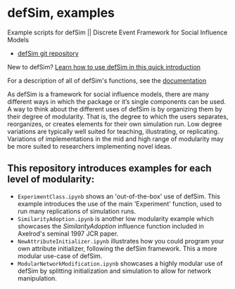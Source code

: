 defSim, examples
================

Example scripts for defSim || Discrete Event Framework for Social Influence Models 

- [defSim git repository](https://github.com/defSim/defSim)

New to defSim? [Learn how to use defSim in this quick introduction](https://defsim.github.io/defSim/Introduction_to_defSim.html)

For a description of all of defSim's functions, see the [documentation](https://defsim.github.io/defSim/)

As defSim is a framework for social influence models, there are many different ways in which the package or it’s single components can be used. A way to think about the different uses of defSim is by organizing them by their degree of modularity. That is, the degree to which the users separates, reorganizes, or creates elements for their own simulation run. Low degree variations are typically well suited for teaching, illustrating, or replicating. Variations of implementations in the mid and high range of modularity may be more suited to researchers implementing novel ideas.

This repository introduces examples for each level of modularity:
-----------------

- `ExperimentClass.ipynb` shows an 'out-of-the-box' use of defSim. This example introduces the use of the main 'Experiment' function, used to run many replications of simulation runs.
- `SimilarityAdoption.ipynb` is another low modularity example which showcases the *SimilarityAdoption* influence function included in Axelrod's seminal 1997 JCR paper. 
- `NewAttributeInitializer.ipynb` illustrates how you could program your own attribute initializer, following the defSim framework. This a more modular use-case of defSim.
- `ModularNetworkModification.ipynb` showcases a highly modular use of defSim by splitting initialization and simulation to allow for network manipulation.
